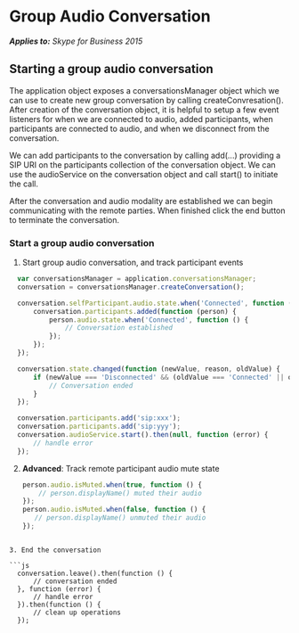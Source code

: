 
# Group Audio Conversation


 _**Applies to:** Skype for Business 2015_

## Starting a group audio conversation

The application object exposes a conversationsManager object which we can use to create new group conversation by calling createConvresation().  After creation of the conversation object, it is helpful to setup a few event listeners for when we are connected to audio, added participants, when participants are connected to audio, and when we disconnect from the conversation.

We can add participants to the conversation by calling add(...) providing a SIP URI on the participants collection of the conversation object.  We can use the audioService on the conversation object and call start() to initiate the call.

After the conversation and audio modality are established we can begin communicating with the remote parties.  When finished click the end button to terminate the conversation.


### Start a group audio conversation

1. Start group audio conversation, and track participant events 

  ```js
    var conversationsManager = application.conversationsManager;
    conversation = conversationsManager.createConversation();

    conversation.selfParticipant.audio.state.when('Connected', function () {
        conversation.participants.added(function (person) {
            person.audio.state.when('Connected', function () {
				// Conversation established
            });
        });
    });

    conversation.state.changed(function (newValue, reason, oldValue) {
        if (newValue === 'Disconnected' && (oldValue === 'Connected' || oldValue === 'Connecting')) {
            // Conversation ended
        }
    });

    conversation.participants.add('sip:xxx');
    conversation.participants.add('sip:yyy');
    conversation.audioService.start().then(null, function (error) {
        // handle error
    });
  ```

2. **Advanced**: Track remote participant audio mute state

    ```js
    person.audio.isMuted.when(true, function () {
        // person.displayName() muted their audio
    });
    person.audio.isMuted.when(false, function () {
       // person.displayName() unmuted their audio
    });
  ```

3. End the conversation

  ```js
    conversation.leave().then(function () {
        // conversation ended
    }, function (error) {
        // handle error
    }).then(function () {
        // clean up operations
    });
  ```
